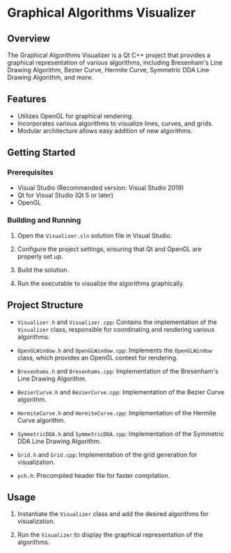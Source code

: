 # Graphical Algorithms Visualizer

## Overview

The Graphical Algorithms Visualizer is a Qt C++ project that provides a graphical representation of various algorithms, including Bresenham's Line Drawing Algorithm, Bezier Curve, Hermite Curve, Symmetric DDA Line Drawing Algorithm, and more.

## Features

- Utilizes OpenGL for graphical rendering.
- Incorporates various algorithms to visualize lines, curves, and grids.
- Modular architecture allows easy addition of new algorithms.

## Getting Started

### Prerequisites

- Visual Studio (Recommended version: Visual Studio 2019)
- Qt for Visual Studio (Qt 5 or later)
- OpenGL

### Building and Running

1. Open the `Visualizer.sln` solution file in Visual Studio.

2. Configure the project settings, ensuring that Qt and OpenGL are properly set up.

3. Build the solution.

4. Run the executable to visualize the algorithms graphically.

## Project Structure

- `Visualizer.h` and `Visualizer.cpp`: Contains the implementation of the `Visualizer` class, responsible for coordinating and rendering various algorithms.

- `OpenGLWindow.h` and `OpenGLWindow.cpp`: Implements the `OpenGLWindow` class, which provides an OpenGL context for rendering.

- `Bresenhams.h` and `Bresenhams.cpp`: Implementation of the Bresenham's Line Drawing Algorithm.

- `BezierCurve.h` and `BezierCurve.cpp`: Implementation of the Bezier Curve algorithm.

- `HermiteCurve.h` and `HermiteCurve.cpp`: Implementation of the Hermite Curve algorithm.

- `SymmetricDDA.h` and `SymmetricDDA.cpp`: Implementation of the Symmetric DDA Line Drawing Algorithm.

- `Grid.h` and `Grid.cpp`: Implementation of the grid generation for visualization.

- `pch.h`: Precompiled header file for faster compilation.

## Usage

1. Instantiate the `Visualizer` class and add the desired algorithms for visualization.

2. Run the `Visualizer` to display the graphical representation of the algorithms.

